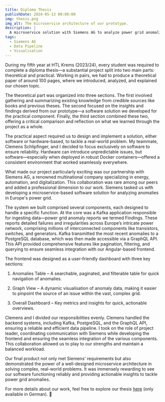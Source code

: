 ```yaml
---
title: Diploma Thesis
publishDate: 2024-05-13 00:00:00
img: thesis.png
img_alt: The microservice architecture of our prototype.
description: |
  A microservice solution with Siemens AG to analyze power grid anomalies, featuring a Kafka pipeline, PostgreSQL, GraphQL API, and an Angular dashboard for visualisation.
tags:
  - Siemens AG
  - Data Pipeline
  - Visualisation 
---
```


During my fifth year at HTL Krems (2023/24), every student was required to complete a diploma thesis—a substantial project split into two main parts: theoretical and practical. Working in pairs, we had to produce a theoretical paper of around 100 pages, where we introduced, analyzed, and explained our chosen topic.

The theoretical part was organized into three sections. The first involved gathering and summarizing existing knowledge from credible sources like books and previous theses. The second focused on the insights and findings derived from our prototype—a software solution we developed for the practical component. Finally, the third section combined these two, offering a critical comparison and reflection on what we learned through the project as a whole.

The practical aspect required us to design and implement a solution, either software or hardware-based, to tackle a real-world problem. My teammate, Clemens Schlipfinger, and I decided to focus exclusively on software to ensure reliability. Hardware can introduce unpredictable issues, but software—especially when deployed in robust Docker containers—offered a consistent environment that worked seamlessly everywhere.

What made our project particularly exciting was our partnership with Siemens AG, a renowned multinational company specializing in energy, automation, and digitalization. This collaboration was rare among our peers and added a professional dimension to our work. Siemens tasked us with developing a microservice-based software solution for analyzing anomalies in Europe's power grid.

The system we built comprised several components, each designed to handle a specific function. At the core was a Kafka application responsible for ingesting data—power grid anomaly reports we termed Findings. These reports detailed failures and irregularities across Europe’s intricate power network, comprising millions of interconnected components like transistors, switches, and generators. Kafka transmitted the most recent anomalies to a PostgreSQL database, which was then made accessible via a GraphQL API. This API provided comprehensive features like pagination, filtering, and querying to ensure seamless integration with our Angular-based frontend.

The frontend was designed as a user-friendly dashboard with three key sections:

1. Anomalies Table – A searchable, paginated, and filterable table for quick navigation of anomalies.

2. Graph View – A dynamic visualisation of anomaly data, making it easier to pinpoint the source of an issue within the vast, complex grid.

3. Overall Dashboard – Key metrics and insights for quick, actionable overviews.

Clemens and I divided our responsibilities evenly. Clemens handled the backend systems, including Kafka, PostgreSQL, and the GraphQL API, ensuring a reliable and efficient data pipeline. I took on the role of project leader, coordinating communication with Siemens while developing the frontend and ensuring the seamless integration of the various components. This collaboration allowed us to play to our strengths and maintain a balanced workload.

Our final product not only met Siemens' requirements but also demonstrated the power of a well-designed microservice architecture in solving complex, real-world problems. It was immensely rewarding to see our software functioning reliably and providing actionable insights to tackle power grid anomalies.

For more details about our work, feel free to explore our thesis [here](/thesis.pdf) (only available in German). 📜


